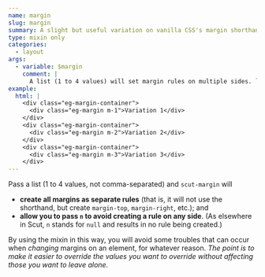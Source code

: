 ```yaml
---
name: margin
slug: margin
summary: A slight but useful variation on vanilla CSS's margin shorthand, to improve maintainability.
type: mixin only
categories:
  - layout
args:
  - variable: $margin
    comment: |
      A list (1 to 4 values) will set margin rules on multiple sides. `n` abbreviates `null` and creates no rule.
example:
  html: |
    <div class="eg-margin-container">
      <div class="eg-margin m-1">Variation 1</div>
    </div>
    <div class="eg-margin-container">
      <div class="eg-margin m-2">Variation 2</div>
    </div>
    <div class="eg-margin-container">
      <div class="eg-margin m-3">Variation 3</div>
    </div>
---
```


Pass a list (1 to 4 values, not comma-separated) and `scut-margin` will

- **create all margins as separate rules** (that is, it will not use the shorthand, but create `margin-top`, `margin-right`, etc.); and
- **allow you to pass `n` to avoid creating a rule on any side**. (As elsewhere in Scut, `n` stands for `null` and results in no rule being created.)

By using the mixin in this way, you will avoid some troubles that can occur when *changing* margins on an element, for whatever reason. *The point is to make it easier to override the values you want to override without affecting those you want to leave alone.*